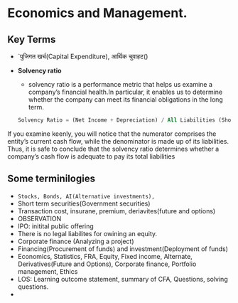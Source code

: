 # Economics and Management. 

## Key Terms
- `पुजिगत खर्च(Capital Expenditure), आर्थिक चुवाहट()
- **Solvency ratio**
  - solvency ratio is a performance metric that helps us examine a company’s financial health.In particular, it enables us to determine whether the company can meet its financial obligations in the long term.
  
  ```sql 
  Solvency Ratio = (Net Income + Depreciation) / All Liabilities (Short-term + Long-term Liabilities)


 If you examine keenly, you will notice that the numerator comprises the entity’s current cash flow, while the denominator is made up of its liabilities. Thus, it is safe to conclude that the solvency ratio determines whether a company’s cash flow is adequate to pay its total liabilities
 
 
 ## Some terminilogies
  - `Stocks, Bonds, AI(Alternative investments), `
  - Short term securities(Government securities)
  - Transaction cost, insurane, premium, deriavites(future and options) 
  - OBSERVATION 
  - IPO: initital public offering
  - There is no legal liabilites for owining an equity.
  - Corporate finance (Analyzing a project) 
  - Financing(Procurement of funds) and investment(Deployment of funds)
  - Economics, Statistics, FRA, Equity, Fixed income, Alternate, Derivatives(Future and Options), Corporate finance, Portfolio management, Ethics
  - LOS: Learning outcome statement, summary of CFA, Questions, solving questions.
  - 
